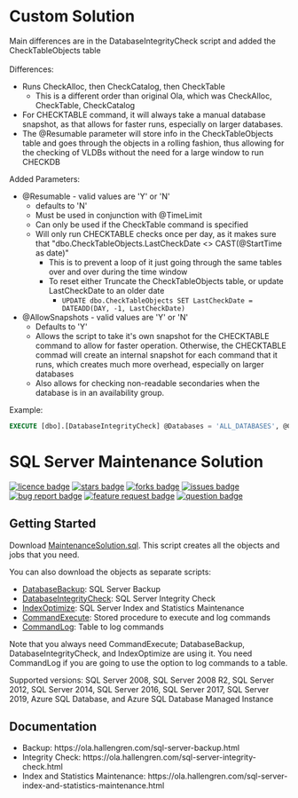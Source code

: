 # Custom Solution
Main differences are in the DatabaseIntegrityCheck script and added the CheckTableObjects table<br><br>
 Differences:
  - Runs CheckAlloc, then CheckCatalog, then CheckTable
    - This is a different order than original Ola, which was CheckAlloc, CheckTable, CheckCatalog
  - For CHECKTABLE command, it will always take a manual database snapshot, as that allows for faster runs, especially on larger databases.
  - The @Resumable parameter will store info in the CheckTableObjects table and goes through the objects in a rolling fashion, thus allowing for the checking of VLDBs without the need for a large window to run CHECKDB

Added Parameters:<br>
 - @Resumable - valid values are 'Y' or 'N'
   - defaults to 'N'
   - Must be used in conjunction with @TimeLimit
   - Can only be used if the CheckTable command is specified
   - Will only run CHECKTABLE checks once per day, as it makes sure that "dbo.CheckTableObjects.LastCheckDate <> CAST(@StartTime as date)"
     - This is to prevent a loop of it just going through the same tables over and over during the time window
     - To reset either Truncate the CheckTableObjects table, or update LastCheckDate to an older date
       - ```UPDATE dbo.CheckTableObjects SET LastCheckDate = DATEADD(DAY, -1, LastCheckDate) ```
 - @AllowSnapshots - valid values are 'Y' or 'N'
   - Defaults to 'Y'
   - Allows the script to take it's own snapshot for the CHECKTABLE command to allow for faster operation.  Otherwise, the CHECKTABLE commad will create an internal snapshot for each command that it runs, which creates much more overhead, especially on larger databases
   - Also allows for checking non-readable secondaries when the database is in an availability group.

Example:
```sql    
EXECUTE [dbo].[DatabaseIntegrityCheck] @Databases = 'ALL_DATABASES', @CheckCommands = 'CHECKALLOC,CHECKCATALOG,CHECKTABLE', @TimeLimit = 18000, @LogToTable = 'Y', @Execute = 'Y', @Resumable = 'Y'
```
# SQL Server Maintenance Solution
[![licence badge]][licence]
[![stars badge]][stars]
[![forks badge]][forks]
[![issues badge]][issues]
[![bug report badge]][bug report]
[![feature request badge]][feature request]
[![question badge]][question]

## Getting Started

Download [MaintenanceSolution.sql](/MaintenanceSolution.sql).
This script creates all the objects and jobs that you need.

You can also download the objects as separate scripts:
 - [DatabaseBackup](/DatabaseBackup.sql): SQL Server Backup
 - [DatabaseIntegrityCheck](/DatabaseIntegrityCheck.sql): SQL Server Integrity Check
 - [IndexOptimize](/IndexOptimize.sql): SQL Server Index and Statistics Maintenance
 - [CommandExecute](/CommandExecute.sql): Stored procedure to execute and log commands
 - [CommandLog](/CommandLog.sql): Table to log commands

Note that you always need CommandExecute; DatabaseBackup, DatabaseIntegrityCheck, and IndexOptimize are using it.
You need CommandLog if you are going to use the option to log commands to a table.

Supported versions: SQL Server 2008, SQL Server 2008 R2, SQL Server 2012, SQL Server 2014, SQL Server 2016, SQL Server 2017, SQL Server 2019, Azure SQL Database, and Azure SQL Database Managed Instance

## Documentation

<ul>
<li>Backup: https://ola.hallengren.com/sql-server-backup.html</li>
<li>Integrity Check: https://ola.hallengren.com/sql-server-integrity-check.html</li>
<li>Index and Statistics Maintenance: https://ola.hallengren.com/sql-server-index-and-statistics-maintenance.html</li>
</ul>

[licence badge]:https://img.shields.io/badge/license-MIT-blue.svg
[stars badge]:https://img.shields.io/github/stars/olahallengren/sql-server-maintenance-solution.svg
[forks badge]:https://img.shields.io/github/forks/olahallengren/sql-server-maintenance-solution.svg
[issues badge]:https://img.shields.io/github/issues/olahallengren/sql-server-maintenance-solution.svg
[bug report badge]:https://img.shields.io/github/issues/olahallengren/sql-server-maintenance-solution/Bug%20Report.svg
[feature request badge]:https://img.shields.io/github/issues/olahallengren/sql-server-maintenance-solution/Feature%20Request.svg
[question badge]:https://img.shields.io/github/issues/olahallengren/sql-server-maintenance-solution/Question.svg

[licence]:https://github.com/olahallengren/sql-server-maintenance-solution/blob/master/LICENSE
[stars]:https://github.com/olahallengren/sql-server-maintenance-solution/stargazers
[forks]:https://github.com/olahallengren/sql-server-maintenance-solution/network
[issues]:https://github.com/olahallengren/sql-server-maintenance-solution/issues
[bug report]:https://github.com/olahallengren/sql-server-maintenance-solution/issues?q=is%3Aopen+is%3Aissue+label%3A%22Bug+Report%22
[feature request]:https://github.com/olahallengren/sql-server-maintenance-solution/issues?q=is%3Aopen+is%3Aissue+label%3A%22Feature+Request%22
[question]:https://github.com/olahallengren/sql-server-maintenance-solution/issues?q=is%3Aopen+is%3Aissue+label%3AQuestion
